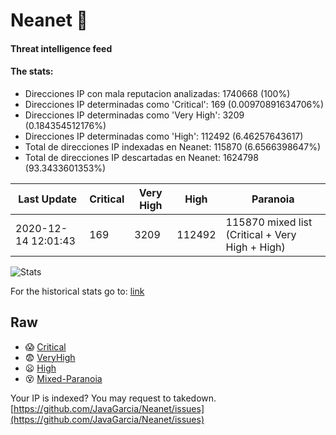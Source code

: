 # Neanet :hocho:
#### Threat intelligence feed
#### The stats:

- Direcciones IP con mala reputacion analizadas: 1740668 (100%)
- Direcciones IP determinadas como 'Critical':  169 (0.00970891634706%)
- Direcciones IP determinadas como 'Very High':  3209 (0.184354512176%)
- Direcciones IP determinadas como 'High':  112492 (6.46257643617)
- Total de direcciones IP indexadas en Neanet:  115870 (6.6566398647%)
- Total de direcciones IP descartadas en Neanet:  1624798 (93.3433601353%)

| Last Update | Critical | Very High | High | Paranoia |
| --- | --- | --- | --- | --- |
| 2020-12-14 12:01:43 | 169 | 3209 | 112492 | 115870 mixed list (Critical + Very High + High)|

![Stats](https://docs.google.com/spreadsheets/d/e/2PACX-1vSnaNMIXVabIpDJjufMlzH7poXnshF3mgd8Is1g9ytUEzVsP5my4Trn8f-xkoLLQ38xpL3HtmUexLo6/pubchart?oid=501124687&format=image)

For the historical stats go to: [link](/stats.csv)
## Raw
- :scream: [Critical](https://raw.githubusercontent.com/JavaGarcia/Neanet/master/blacklists/neanet_critical.txt)
- :fearful: [VeryHigh](https://raw.githubusercontent.com/JavaGarcia/Neanet/master/blacklists/neanet_veryHigh.txtt)
- :frowning: [High](https://raw.githubusercontent.com/JavaGarcia/Neanet/master/blacklists/neanet_high.txt)
- :dizzy_face: [Mixed-Paranoia](https://raw.githubusercontent.com/JavaGarcia/Neanet/master/blacklists/neanet_all.txt)


Your IP is indexed? You may request to takedown. [https://github.com/JavaGarcia/Neanet/issues](https://github.com/JavaGarcia/Neanet/issues)


















































































































































































































































































































































































































































































































































































































































































































































































































































































































































































































































































































































































































































































































































































































































































































































































































































































































































































































































































































































































































































































































































































































































































































































































































































































































































































































































































































































































































































































